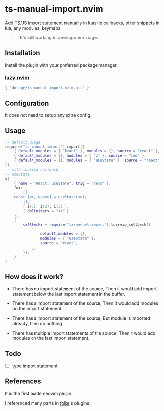 # ts-manual-import.nvim

Add TS/JS import statement manually in luasnip callbacks, other snippets in lua, any modules, keymaps.

> ! It's still working in development stage.
<!-- TODO: import video -->

## Installation

Install the plugin with your preferred package manager.

### [lazy.nvim](https://github.com/folke/lazy.nvim)

```lua
{ "dorage/ts-manual-import.nvim.git" }
```

## Configuration

It does not need to setup any extra config.

## Usage

``` lua
-- default usage
require("ts-manual-import").import({
	{ default_modules = { "React" }, modules = {}, source = "react" },
	{ default_modules = {}, modules = { "z" }, source = "zod" },
	{ default_modules = {}, modules = { "useState" }, source = "react" },
})
-- with luasnip callback
-- useState
s(
	{ name = "React: useState", trig = "rehs" },
	fmt(
		[[
	const [<>, use<>] = useState(<>);
		]],
		{ i(1), i(2), i(3) },
		{ delimiters = "<>" }
	),
	{
		callbacks = require("ts-manual-import").luasnip_callback({
			{
				default_modules = {},
				modules = { "useState" },
				source = "react",
			},
		}),
	}
)
```

## How does it work?

- There has no import statement of the source, Then it would add import statement below the last import statement in the buffer.

- There has a import statement of the source, Then it would add modules on the import statement.

- There has a import statement of the source, But module is imported already, then do nothing

- There has multiple import statements of the source, Then it would add modules on the last import statement.

## Todo

- [ ] type import statement

## References

It is the first made neovim plugin.

I referenced many parts in [folke](https://github.com/folke)'s plugins.
